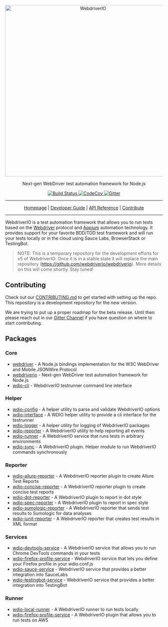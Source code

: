 <p align="center">
    <a href="http://webdriver.io/">
        <img alt="WebdriverIO" src="http://www.christian-bromann.com/wdio.png" width="546">
    </a>
</p>

<p align="center">
    Next-gen WebDriver test automation framework for Node.js
</p>

<p align="center">
    <a href="https://travis-ci.org/webdriverio/v5.svg?branch=master">
        <img alt="Build Status" src="https://travis-ci.org/webdriverio/v5.svg?branch=master">
    </a>
    <a href="https://codecov.io/gh/webdriverio/v5">
        <img alt="CodeCov" src="https://codecov.io/gh/webdriverio/v5/branch/master/graph/badge.svg">
    </a>
    <a href="https://gitter.im/webdriverio/v5">
        <img alt="Gitter" src="https://badges.gitter.im/webdriverio/v5.svg">
    </a>
</p>

***

<p align="center">
    <a href="http://webdriver.io">Homepage</a> |
    <a href="http://webdriver.io/guide.html">Developer Guide</a> |
    <a href="http://webdriver.io/api.html">API Reference</a> |
    <a href="http://webdriver.io/contribute.html">Contribute</a>
</p>

***

WebdriverIO is a test automation framework that allows you to run tests based on the [Webdriver](https://w3c.github.io/webdriver/webdriver-spec.html) protocol and [Appium](http://appium.io/) automation technology. It provides support for your favorite BDD/TDD test framework and will run your tests locally or in the cloud using Sauce Labs, BrowserStack or TestingBot.

> NOTE: This is a temporary repository for the development efforts for v5 of WebdriverIO. Once it is in a stable state it will replace the main repository (https://github.com/webdriverio/webdriverio). More details on this will come shortly. Stay tuned!

## Contributing

Check out our [CONTRIBUTING.md](CONTRIBUTING.md) to get started with setting up the repo. This repository is a development repository for the new version.

We are trying to put up a proper roadmap for the beta release. Until then please reach out in our [Gitter Channel](https://gitter.im/webdriverio/v5) if you have question on where to start contributing.

## Packages

### Core

- [webdriver](https://github.com/webdriverio/v5/tree/master/packages/webdriver) - A Node.js bindings implementation for the W3C WebDriver and Mobile JSONWire Protocol
- [webdriverio](https://github.com/webdriverio/v5/blob/master/packages/webdriverio) - Next-gen WebDriver test automation framework for Node.js
- [wdio-cli](https://github.com/webdriverio/v5/tree/master/packages/wdio-cli) - WebdriverIO testrunner command line interface

### Helper

- [wdio-config](https://github.com/webdriverio/v5/blob/master/packages/wdio-config) - A helper utility to parse and validate WebdriverIO options
- [wdio-interface](https://github.com/webdriverio/v5/tree/master/packages/wdio-interface) - A WDIO helper utility to provide a cli interface for the testrunner
- [wdio-logger](https://github.com/webdriverio/v5/tree/master/packages/wdio-logger) - A helper utility for logging of WebdriverIO packages
- [wdio-reporter](https://github.com/webdriverio/v5/tree/master/packages/wdio-reporter) - A WebdriverIO utility to help reporting all events
- [wdio-runner](https://github.com/webdriverio/v5/tree/master/packages/wdio-runner) - A WebdriverIO service that runs tests in arbitrary environments
- [wdio-sync](https://github.com/webdriverio/v5/tree/master/packages/wdio-sync) - A WebdriverIO plugin. Helper module to run WebdriverIO commands synchronously

### Reporter

- [wdio-allure-reporter](https://github.com/webdriverio/v5/tree/master/packages/wdio-allure-reporter) - A WebdriverIO reporter plugin to create Allure Test Reports
- [wdio-concise-reporter](https://github.com/webdriverio/v5/tree/master/packages/wdio-concise-reporter) - A WebdriverIO reporter plugin to create concise test reports
- [wdio-dot-reporter](https://github.com/webdriverio/v5/tree/master/packages/wdio-dot-reporter) - A WebdriverIO plugin to report in dot style
- [wdio-spec-reporter](https://github.com/webdriverio/v5/tree/master/packages/wdio-spec-reporter) - A WebdriverIO plugin to report in spec style
- [wdio-sumologic-reporter](https://github.com/webdriverio/v5/tree/master/packages/wdio-sumologic-reporter) - A WebdriverIO reporter that sends test results to Sumologic for data analyses
- [wdio-junit-reporter](https://github.com/webdriverio/v5/tree/master/packages/wdio-junit-reporter) - A WebdriverIO reporter that creates test results in XML format

### Services

- [wdio-devtools-service](https://github.com/webdriverio/v5/tree/master/packages/wdio-devtools-service) - A WebdriverIO service that allows you to run Chrome DevTools commands in your tests
- [wdio-firefox-profile-service](https://github.com/webdriverio/v5/tree/master/packages/wdio-firefox-profile-service) - WebdriverIO service that lets you define your Firefox profile in your wdio.conf.js
- [wdio-sauce-service](https://github.com/webdriverio/v5/tree/master/packages/wdio-sauce-service) - WebdriverIO service that provides a better integration into SauceLabs
- [wdio-testingbot-service](https://github.com/webdriverio/v5/tree/master/packages/wdio-testingbot-service) - WebdriverIO service that provides a better integration into TestingBot

### Runner

- [wdio-local-runner](https://github.com/webdriverio/v5/tree/master/packages/wdio-local-runner) - A WebdriverIO runner to run tests locally
- [wdio-firefox-profile-service](https://github.com/webdriverio/v5/tree/master/packages/wdio-firefox-profile-service) - A WebdriverIO plugin that allows you to run tests on AWS
